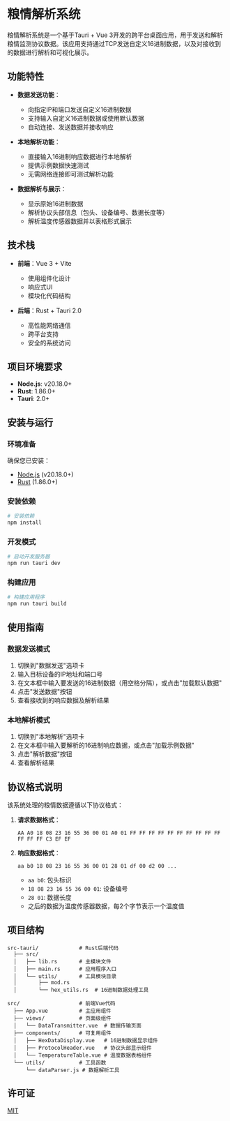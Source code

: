 # 粮情解析系统

粮情解析系统是一个基于Tauri + Vue 3开发的跨平台桌面应用，用于发送和解析粮情监测协议数据。该应用支持通过TCP发送自定义16进制数据，以及对接收到的数据进行解析和可视化展示。

## 功能特性

- **数据发送功能**：
  - 向指定IP和端口发送自定义16进制数据
  - 支持输入自定义16进制数据或使用默认数据
  - 自动连接、发送数据并接收响应

- **本地解析功能**：
  - 直接输入16进制响应数据进行本地解析
  - 提供示例数据快速测试
  - 无需网络连接即可测试解析功能

- **数据解析与展示**：
  - 显示原始16进制数据
  - 解析协议头部信息（包头、设备编号、数据长度等）
  - 解析温度传感器数据并以表格形式展示

## 技术栈

- **前端**：Vue 3 + Vite
  - 使用组件化设计
  - 响应式UI
  - 模块化代码结构

- **后端**：Rust + Tauri 2.0
  - 高性能网络通信
  - 跨平台支持
  - 安全的系统访问

## 项目环境要求

- **Node.js**: v20.18.0+
- **Rust**: 1.86.0+
- **Tauri**: 2.0+

## 安装与运行

### 环境准备

确保您已安装：
- [Node.js](https://nodejs.org/) (v20.18.0+)
- [Rust](https://www.rust-lang.org/tools/install) (1.86.0+)

### 安装依赖

```bash
# 安装依赖
npm install
```

### 开发模式

```bash
# 启动开发服务器
npm run tauri dev
```

### 构建应用

```bash
# 构建应用程序
npm run tauri build
```

## 使用指南

### 数据发送模式

1. 切换到"数据发送"选项卡
2. 输入目标设备的IP地址和端口号
3. 在文本框中输入要发送的16进制数据（用空格分隔），或点击"加载默认数据"
4. 点击"发送数据"按钮
5. 查看接收到的响应数据及解析结果

### 本地解析模式

1. 切换到"本地解析"选项卡
2. 在文本框中输入要解析的16进制响应数据，或点击"加载示例数据"
3. 点击"解析数据"按钮
4. 查看解析结果

## 协议格式说明

该系统处理的粮情数据遵循以下协议格式：

1. **请求数据格式**：
   ```
   AA A0 18 08 23 16 55 36 00 01 A0 01 FF FF FF FF FF FF FF FF FF FF FF FF FF C3 EF EF
   ```

2. **响应数据格式**：
   ```
   aa b0 18 08 23 16 55 36 00 01 28 01 df 00 d2 00 ...
   ```

   - `aa b0`: 包头标识
   - `18 08 23 16 55 36 00 01`: 设备编号
   - `28 01`: 数据长度
   - 之后的数据为温度传感器数据，每2个字节表示一个温度值

## 项目结构

```
src-tauri/             # Rust后端代码
  ├── src/
  │   ├── lib.rs       # 主模块文件
  │   ├── main.rs      # 应用程序入口
  │   └── utils/       # 工具模块目录
  │       ├── mod.rs
  │       └── hex_utils.rs  # 16进制数据处理工具

src/                   # 前端Vue代码
  ├── App.vue          # 主应用组件
  ├── views/           # 页面级组件
  │   └── DataTransmitter.vue  # 数据传输页面
  ├── components/      # 可复用组件
  │   ├── HexDataDisplay.vue   # 16进制数据显示组件
  │   ├── ProtocolHeader.vue   # 协议头部显示组件
  │   └── TemperatureTable.vue # 温度数据表格组件
  └── utils/           # 工具函数
      └── dataParser.js # 数据解析工具
```

## 许可证

[MIT](LICENSE)
